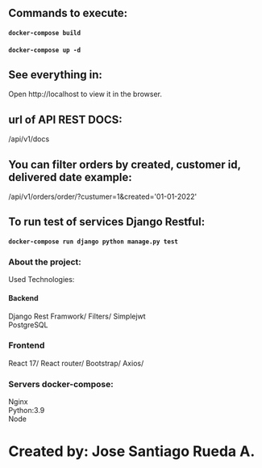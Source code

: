 
## Commands to execute:     
#### `docker-compose build`     
#### `docker-compose up -d`   
## See everything in:   
Open http://localhost to view it in the browser.   

## url of API REST DOCS:   
/api/v1/docs    
## You can filter orders by created, customer id, delivered date example:   
/api/v1/orders/order/?custumer=1&created='01-01-2022'   
    
## To run test of services Django Restful:   
#### `docker-compose run django python manage.py test`    
    
### About the project:  
Used Technologies:   
#### Backend   
Django Rest Framwork/ Filters/ Simplejwt   
PostgreSQL   
### Frontend   
React 17/ React router/  Bootstrap/ Axios/  
### Servers docker-compose:   
Nginx   
Python:3.9   
Node  

# Created by: Jose Santiago Rueda A.    